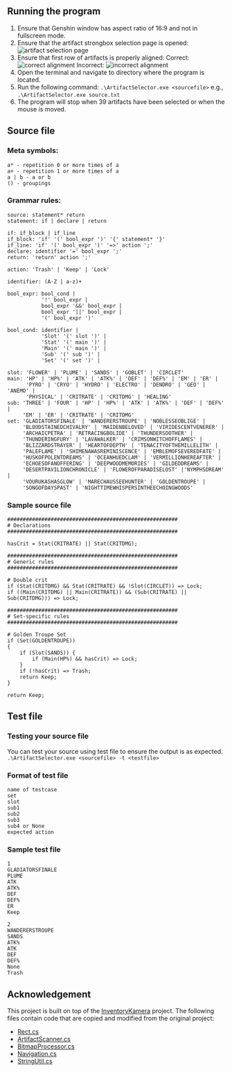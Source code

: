 ## Running the program
1. Ensure that Genshin window has aspect ratio of 16:9 and not in fullscreen mode. 
1. Ensure that the artifact strongbox selection page is opened:
    ![artifact selection page](https://i.imgur.com/0n16YzA.png)
1. Ensure that first row of artifacts is properly aligned:
    Correct:
    ![correct alignment](https://i.imgur.com/0i1nbEU.png)
    Incorrect:
    ![incorrect alignment](https://i.imgur.com/re5tC4G.png)
1. Open the terminal and navigate to directory where the program is located.
1. Run the following command:
`.\ArtifactSelector.exe <sourcefile>`
e.g., `.\ArtifactSelector.exe source.txt`
1. The program will stop when 39 artifacts have been selected or when the mouse is moved.

## Source file

### Meta symbols:
```
a* - repetition 0 or more times of a
a+ - repetition 1 or more times of a
a | b - a or b
() - groupings
```

### Grammar rules:
```
source: statement* return
statement: if | declare | return

if: if_block | if_line
if_block: 'if' '(' bool_expr ')' '{' statement* '}'
if_line: 'if' '(' bool_expr ')' '=>' action ';'
declare: identifier '=' bool_expr ';'
return: 'return' action ';'

action: 'Trash' | 'Keep' | 'Lock'

identifier: (A-Z | a-z)+

bool_expr: bool_cond | 
           '!' bool_expr | 
           bool_expr '&&' bool_expr | 
           bool_expr '||' bool_expr | 
           '(' bool_expr ')'

bool_cond: identifier | 
           'Slot' '(' slot ')' | 
           'Stat' '(' main ')' | 
           'Main' '(' main ')' | 
           'Sub' '(' sub ')' | 
           'Set' '(' set ')' | 

slot: 'FLOWER' | 'PLUME' | 'SANDS' | 'GOBLET' | 'CIRCLET'
main: 'HP' | 'HP%' | 'ATK' | 'ATK%' | 'DEF' | 'DEF%' | 'EM' | 'ER' | 
      'PYRO' | 'CRYO' | 'HYDRO' | 'ELECTRO' | 'DENDRO' | 'GEO' | 'ANEMO' |
      'PHYSICAL' | 'CRITRATE' | 'CRITDMG' | 'HEALING'
sub: 'THREE' | 'FOUR' | 'HP' | 'HP%' | 'ATK' | 'ATK%' | 'DEF' | 'DEF%' | 
     'EM' | 'ER' | 'CRITRATE' | 'CRITDMG'
set: 'GLADIATORSFINALE' | 'WANDERERSTROUPE' | 'NOBLESSEOBLIGE' |
     'BLOODSTAINEDCHIVALRY' | 'MAIDENBELOVED' | 'VIRIDESCENTVENERER' |
     'ARCHAICPETRA' | 'RETRACINGBOLIDE' | 'THUNDERSOOTHER' |
     'THUNDERINGFURY' | 'LAVAWALKER' | 'CRIMSONWITCHOFFLAMES' |
     'BLIZZARDSTRAYER' | 'HEARTOFDEPTH' | 'TENACITYOFTHEMILLELITH' |
     'PALEFLAME' | 'SHIMENAWASREMINISCENCE' | 'EMBLEMOFSEVEREDFATE' |
     'HUSKOFPOLENTDREAMS' | 'OCEANHUEDCLAM' | 'VERMILLIONHEREAFTER' |
     'ECHOESOFANOFFERING' | 'DEEPWOODMEMORIES' | 'GILDEDDREAMS' |
     'DESERTPAVILIONCHRONICLE' | 'FLOWEROFPARADISELOST' |'NYMPHSDREAM' |
     'VOURUKASHASGLOW' | 'MARECHAUSSEEHUNTER' | 'GOLDENTROUPE' |
     'SONGOFDAYSPAST' | 'NIGHTTIMEWHISPERSINTHEECHOINGWOODS'
```

### Sample source file
```
#######################################################
# Declarations
#######################################################

hasCrit = Stat(CRITRATE) || Stat(CRITDMG);

#######################################################
# Generic rules
#######################################################

# Double crit
if (Stat(CRITDMG) && Stat(CRITRATE) && !Slot(CIRCLET)) => Lock;
if ((Main(CRITDMG) || Main(CRITRATE)) && (Sub(CRITRATE) || Sub(CRITDMG))) => Lock;

#######################################################
# Set-specific rules
#######################################################

# Golden Troupe Set
if (Set(GOLDENTROUPE)) 
{
    if (Slot(SANDS)) {
        if (Main(HP%) && hasCrit) => Lock;
    }
    if (!hasCrit) => Trash;
    return Keep;
}

return Keep;
```

## Test file

### Testing your source file

You can test your source using test file to ensure the output is as expected.
`.\ArtifactSelector.exe <sourcefile> -t <testfile>`

### Format of test file

```
name of testcase
set
slot
sub1
sub2
sub3
sub4 or None
expected action
```

### Sample test file
```
1
GLADIATORSFINALE
PLUME
ATK
ATK%
DEF
DEF%
ER
Keep

2
WANDERERSTROUPE
SANDS
ATK%
ATK
DEF
DEF%
None
Trash
```

## Acknowledgement
This project is built on top of the [InventoryKamera](https://github.com/Andrewthe13th/Inventory_Kamera) project. The following files contain code that are copied and modified from the original project:
* [Rect.cs](ArtifactSelector/common/Rect.cs)
* [ArtifactScanner.cs](ArtifactSelector/scanner/ArtifactScanner.cs)
* [BitmapProcessor.cs](ArtifactSelector/scanner/BitmapProcessor.cs)
* [Navigation.cs](ArtifactSelector/scanner/Navigation.cs)
* [StringUtil.cs](ArtifactSelector/util/StringUtil.cs)